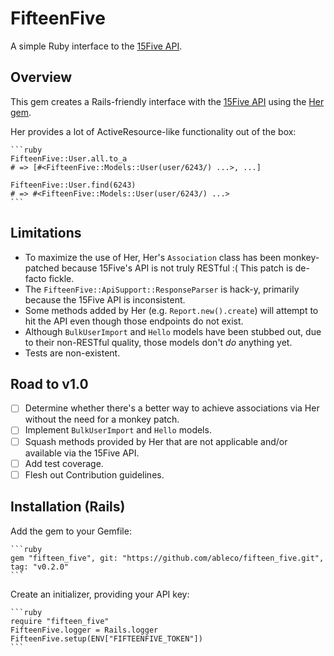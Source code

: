 # FifteenFive

A simple Ruby interface to the [15Five API](https://my.15five.com/api/public/).

## Overview

This gem creates a Rails-friendly interface with the [15Five API](https://my.15five.com/api/public/)
using the [Her gem](https://github.com/remiprev/her).

Her provides a lot of ActiveResource-like functionality out of the box:

    ```ruby
    FifteenFive::User.all.to_a
    # => [#<FifteenFive::Models::User(user/6243/) ...>, ...]

    FifteenFive::User.find(6243)
    # => #<FifteenFive::Models::User(user/6243/) ...>
    ```

## Limitations

* To maximize the use of Her, Her's `Association` class has been monkey-patched
  because 15Five's API is not truly RESTful :( This patch is de-facto fickle.
* The `FifteenFive::ApiSupport::ResponseParser` is hack-y, primarily because
  the 15Five API is inconsistent.
* Some methods added by Her (e.g. `Report.new().create`) will attempt to hit
  the API even though those endpoints do not exist.
* Although `BulkUserImport` and `Hello` models have been stubbed out, due to
  their non-RESTful quality, those models don't _do_ anything yet.
* Tests are non-existent.

## Road to v1.0

* [ ] Determine whether there's a better way to achieve associations via Her
      without the need for a monkey patch.
* [ ] Implement `BulkUserImport` and `Hello` models.
* [ ] Squash methods provided by Her that are not applicable and/or available
      via the 15Five API.
* [ ] Add test coverage.
* [ ] Flesh out Contribution guidelines.

## Installation (Rails)

Add the gem to your Gemfile:

    ```ruby
    gem "fifteen_five", git: "https://github.com/ableco/fifteen_five.git", tag: "v0.2.0"
    ```

Create an initializer, providing your API key:

    ```ruby
    require "fifteen_five"
    FifteenFive.logger = Rails.logger
    FifteenFive.setup(ENV["FIFTEENFIVE_TOKEN"])
    ```
